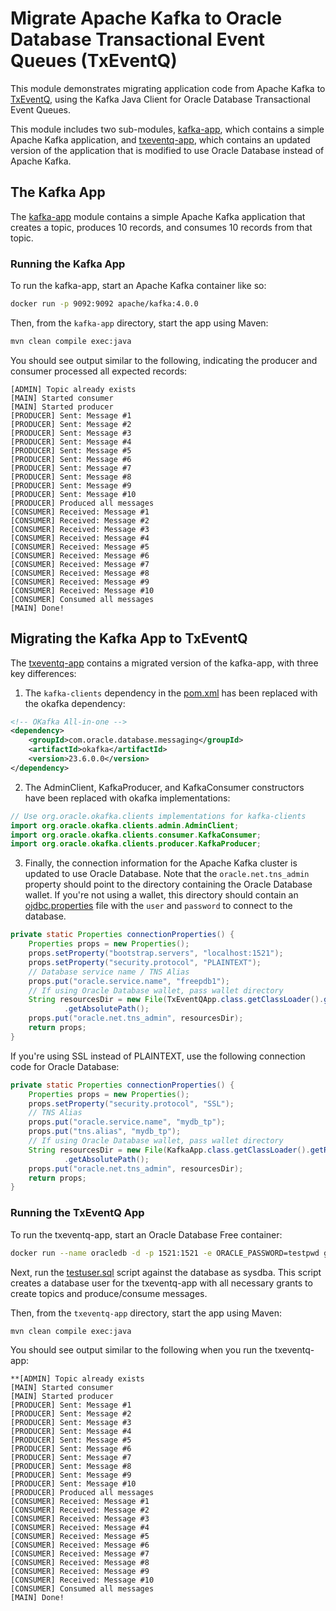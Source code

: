 # Migrate Apache Kafka to Oracle Database Transactional Event Queues (TxEventQ)

This module demonstrates migrating application code from Apache Kafka to [TxEventQ](https://oracle.github.io/microservices-datadriven/transactional-event-queues/getting-started/index.html), using the Kafka Java Client for Oracle Database Transactional Event Queues.

This module includes two sub-modules, [kafka-app](./kafka-app), which contains a simple Apache Kafka application, and [txeventq-app](./txeventq-app), which contains an updated version of the application that is modified to use Oracle Database instead of Apache Kafka.

## The Kafka App

The [kafka-app](./kafka-app) module contains a simple Apache Kafka application that creates a topic, produces 10 records, and consumes 10 records from that topic.

### Running the Kafka App

To run the kafka-app, start an Apache Kafka container like so:

```bash
docker run -p 9092:9092 apache/kafka:4.0.0
```

Then, from the `kafka-app` directory, start the app using Maven: 

```bash
mvn clean compile exec:java
```

You should see output similar to the following, indicating the producer and consumer processed all expected records:

```
[ADMIN] Topic already exists
[MAIN] Started consumer
[MAIN] Started producer
[PRODUCER] Sent: Message #1
[PRODUCER] Sent: Message #2
[PRODUCER] Sent: Message #3
[PRODUCER] Sent: Message #4
[PRODUCER] Sent: Message #5
[PRODUCER] Sent: Message #6
[PRODUCER] Sent: Message #7
[PRODUCER] Sent: Message #8
[PRODUCER] Sent: Message #9
[PRODUCER] Sent: Message #10
[PRODUCER] Produced all messages
[CONSUMER] Received: Message #1
[CONSUMER] Received: Message #2
[CONSUMER] Received: Message #3
[CONSUMER] Received: Message #4
[CONSUMER] Received: Message #5
[CONSUMER] Received: Message #6
[CONSUMER] Received: Message #7
[CONSUMER] Received: Message #8
[CONSUMER] Received: Message #9
[CONSUMER] Received: Message #10
[CONSUMER] Consumed all messages
[MAIN] Done!
```

## Migrating the Kafka App to TxEventQ

The [txeventq-app](./txeventq-app) contains a migrated version of the kafka-app, with three key differences:

1. The `kafka-clients` dependency in the [pom.xml](./txeventq-app/pom.xml) has been replaced with the okafka dependency:

```xml
<!-- OKafka All-in-one -->
<dependency>
    <groupId>com.oracle.database.messaging</groupId>
    <artifactId>okafka</artifactId>
    <version>23.6.0.0</version>
</dependency>
```

2. The AdminClient, KafkaProducer, and KafkaConsumer constructors have been replaced with okafka implementations:

```java
// Use org.oracle.okafka.clients implementations for kafka-clients
import org.oracle.okafka.clients.admin.AdminClient;
import org.oracle.okafka.clients.consumer.KafkaConsumer;
import org.oracle.okafka.clients.producer.KafkaProducer;
```

3. Finally, the connection information for the Apache Kafka cluster is updated to use Oracle Database. Note that the `oracle.net.tns_admin` property should point to the directory containing the Oracle Database wallet. If you're not using a wallet, this directory should contain an [ojdbc.properties](./txeventq-app/src/main/resources/ojdbc.properties) file with the `user` and `password` to connect to the database.

```java
private static Properties connectionProperties() {
    Properties props = new Properties();
    props.setProperty("bootstrap.servers", "localhost:1521");
    props.setProperty("security.protocol", "PLAINTEXT");
    // Database service name / TNS Alias
    props.put("oracle.service.name", "freepdb1");
    // If using Oracle Database wallet, pass wallet directory
    String resourcesDir = new File(TxEventQApp.class.getClassLoader().getResource("").getFile())
            .getAbsolutePath();
    props.put("oracle.net.tns_admin", resourcesDir);
    return props;
}
```

If you're using SSL instead of PLAINTEXT, use the following connection code for Oracle Database:

```java
private static Properties connectionProperties() {
    Properties props = new Properties();
    props.setProperty("security.protocol", "SSL");
    // TNS Alias
    props.put("oracle.service.name", "mydb_tp");
    props.put("tns.alias", "mydb_tp");
    // If using Oracle Database wallet, pass wallet directory
    String resourcesDir = new File(KafkaApp.class.getClassLoader().getResource("").getFile())
            .getAbsolutePath();
    props.put("oracle.net.tns_admin", resourcesDir);
    return props;
}
```

### Running the TxEventQ App

To run the txeventq-app, start an Oracle Database Free container:

```bash
docker run --name oracledb -d -p 1521:1521 -e ORACLE_PASSWORD=testpwd gvenzl/oracle-free:23.7-slim-faststart
```

Next, run the [testuser.sql](./testuser.sql) script against the database as sysdba. This script creates a database user for the txeventq-app with all necessary grants to create topics and produce/consume messages.

Then, from the `txeventq-app` directory, start the app using Maven:

```bash
mvn clean compile exec:java
```

You should see output similar to the following when you run the txeventq-app:

```
**[ADMIN] Topic already exists
[MAIN] Started consumer
[MAIN] Started producer
[PRODUCER] Sent: Message #1
[PRODUCER] Sent: Message #2
[PRODUCER] Sent: Message #3
[PRODUCER] Sent: Message #4
[PRODUCER] Sent: Message #5
[PRODUCER] Sent: Message #6
[PRODUCER] Sent: Message #7
[PRODUCER] Sent: Message #8
[PRODUCER] Sent: Message #9
[PRODUCER] Sent: Message #10
[PRODUCER] Produced all messages
[CONSUMER] Received: Message #1
[CONSUMER] Received: Message #2
[CONSUMER] Received: Message #3
[CONSUMER] Received: Message #4
[CONSUMER] Received: Message #5
[CONSUMER] Received: Message #6
[CONSUMER] Received: Message #7
[CONSUMER] Received: Message #8
[CONSUMER] Received: Message #9
[CONSUMER] Received: Message #10
[CONSUMER] Consumed all messages
[MAIN] Done!
```
